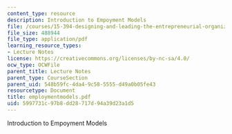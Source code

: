 ```yaml
---
content_type: resource
description: Introduction to Empoyment Models
file: /courses/15-394-designing-and-leading-the-entrepreneurial-organization-spring-2003/5997731c97b8dd28717d94a39d23a1d5_employmentmodels.pdf
file_size: 488944
file_type: application/pdf
learning_resource_types:
- Lecture Notes
license: https://creativecommons.org/licenses/by-nc-sa/4.0/
ocw_type: OCWFile
parent_title: Lecture Notes
parent_type: CourseSection
parent_uid: 548b59fc-4da4-9c58-5555-d49a0b05fe43
resourcetype: Document
title: employmentmodels.pdf
uid: 5997731c-97b8-dd28-717d-94a39d23a1d5
---
```

Introduction to Empoyment Models